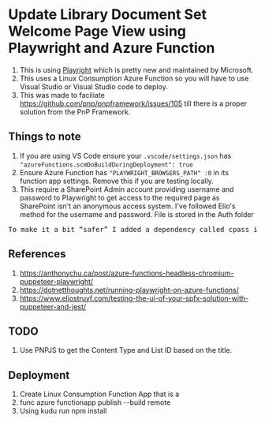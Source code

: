 # Update Library Document Set Welcome Page View using Playwright and Azure Function

1. This is using [Playright](https://playwright.dev) which is pretty new and maintained by Microsoft.
2. This uses a Linux Consumption Azure Function so you will have to use Visual Studio or Visual Studio code to deploy.
3. This was made to faciliate https://github.com/pnp/pnpframework/issues/105 till there is a proper solution from the PnP Framework.

## Things to note
1. If you are using VS Code ensure your ```.vscode/settings.json``` has ```"azureFunctions.scmDoBuildDuringDeployment": true```
2. Ensure Azure Function has ```"PLAYWRIGHT_BROWSERS_PATH" :0``` in its function app settings. Remove this if you are testing locally.
3. This require a SharePoint Admin account providing username and password to Playwright to get access to the required page as SharePoint isn't an anonymous access system. I've followed Elio's method for the username and password. File is stored in the Auth folder
<pre>To make it a bit “safer” I added a dependency called cpass in order to encode and decode the passwords. In the project, you find an encoder.js file which you can use to encode your username and password. Add your username and password in it, and run node encoder.js, after this you can remove the file.Username and Password is encoded using CPASS.</pre>

## References
1. https://anthonychu.ca/post/azure-functions-headless-chromium-puppeteer-playwright/
2. https://dotnetthoughts.net/running-playwright-on-azure-functions/
3. https://www.eliostruyf.com/testing-the-ui-of-your-spfx-solution-with-puppeteer-and-jest/

## TODO
1. Use PNPJS to get the Content Type and List ID based on the title.    


## Deployment
1. Create Linux Consumption Function App that is a 
2. func azure functionapp publish <Function App Name> --build remote
3. Using kudu run npm install
